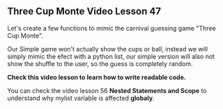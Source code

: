 ## Three Cup Monte Video Lesson 47
Let's create a few functions to mimic the carnival guessing game "Three Cup Monte".

Our Simple game won't actually show the cups or ball, instead we will simply mimic the efect with a python list, our simple version will also not show the shuffle to the user, so the guess is completely random.

**Check this video lesson to learn how to write readable code.**

You can check the video lesson 56 **Nested Statements and Scope** to understand why mylist variable is affected **globaly**.